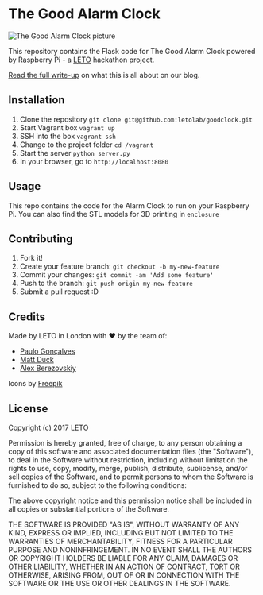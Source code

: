 # The Good Alarm Clock

![The Good Alarm Clock picture](https://weareleto.com/wp-content/uploads/2017/01/2017-01-24-10.07.04.jpg)

This repository contains the Flask code for The Good Alarm Clock powered by Raspberry Pi - a [LETO](https://weareleto.com) hackathon project.

[Read the full write-up](http://weareleto.com/experiments/good-alarm-clock/) on what this is all about on our blog.

## Installation

1. Clone the repository `git clone git@github.com:letolab/goodclock.git`
2. Start Vagrant box `vagrant up`
3. SSH into the box `vagrant ssh`
4. Change to the project folder `cd /vagrant`
4. Start the server `python server.py`
5. In your browser, go to `http://localhost:8080`

## Usage

This repo contains the code for the Alarm Clock to run on your Raspberry Pi. You can also find the STL models for 3D printing in `enclosure`

## Contributing

1. Fork it!
2. Create your feature branch: `git checkout -b my-new-feature`
3. Commit your changes: `git commit -am 'Add some feature'`
4. Push to the branch: `git push origin my-new-feature`
5. Submit a pull request :D

## Credits

Made by LETO in London with ❤ by the team of:

- [Paulo Gonçalves](https://github.com/prpgleto)
- [Matt Duck](https://github.com/mattduck)
- [Alex Berezovskiy](https://github.com/letoosh)

Icons by [Freepik](http://www.freepik.com)

## License

Copyright (c) 2017 LETO

Permission is hereby granted, free of charge, to any person obtaining a copy
of this software and associated documentation files (the "Software"), to deal
in the Software without restriction, including without limitation the rights
to use, copy, modify, merge, publish, distribute, sublicense, and/or sell
copies of the Software, and to permit persons to whom the Software is
furnished to do so, subject to the following conditions:

The above copyright notice and this permission notice shall be included in all
copies or substantial portions of the Software.

THE SOFTWARE IS PROVIDED "AS IS", WITHOUT WARRANTY OF ANY KIND, EXPRESS OR
IMPLIED, INCLUDING BUT NOT LIMITED TO THE WARRANTIES OF MERCHANTABILITY,
FITNESS FOR A PARTICULAR PURPOSE AND NONINFRINGEMENT. IN NO EVENT SHALL THE
AUTHORS OR COPYRIGHT HOLDERS BE LIABLE FOR ANY CLAIM, DAMAGES OR OTHER
LIABILITY, WHETHER IN AN ACTION OF CONTRACT, TORT OR OTHERWISE, ARISING FROM,
OUT OF OR IN CONNECTION WITH THE SOFTWARE OR THE USE OR OTHER DEALINGS IN THE
SOFTWARE.

